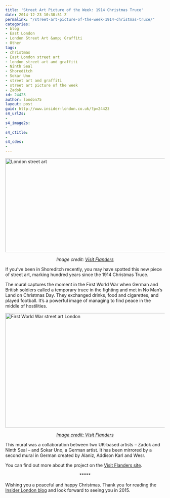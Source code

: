 ```yaml
---
title: 'Street Art Picture of the Week: 1914 Christmas Truce'
date: 2014-12-23 10:30:51 Z
permalink: "/street-art-picture-of-the-week-1914-christmas-truce/"
categories:
- blog
- East London
- London Street Art &amp; Graffiti
- Other
tags:
- christmas
- East London street art
- london street art and graffiti
- Ninth Seal
- Shoreditch
- Sokar Uno
- street art and graffiti
- street art picture of the week
- Zadok
id: 24423
author: london75
layout: post
guid: http://www.insider-london.co.uk/?p=24423
s4_url2s:
- 
s4_image2s:
- 
s4_ctitle:
- 
s4_cdes:
- 
---
```


<img class="aligncenter wp-image-24427 size-full" src="http://www.insider-london.co.uk/wp-content/uploads/2014/12/Flanders_mini.jpg" alt="London street art" width="569" height="297" />

<p style="text-align: center;">
  <em>Image credit: <a href="http://www.visitflanders.co.uk/discover/flanders-fields-/the-christmas-truce-in-flanders-fields/" target="_blank">Visit Flanders</a></em>
</p>

<p style="text-align: left;">
  If you&#8217;ve been in Shoreditch recently, you may have spotted this new piece of street art, marking hundred years since the 1914 Christmas Truce.
</p>

<p style="text-align: left;">
  The mural captures the moment in the First World War when German and British soldiers called a temporary truce in the fighting and met in No Man&#8217;s Land on Christmas Day. They exchanged drinks, food and cigarettes, and played football. It&#8217;s a powerful image of managing to find peace in the middle of hostilities.
</p>

<img class="aligncenter wp-image-24428 size-full" src="http://www.insider-london.co.uk/wp-content/uploads/2014/12/First-World-War-street-art-London.jpg" alt="First World War street art London" width="569" height="362" />

<p style="text-align: center;">
  <em><a href="http://www.visitflanders.co.uk/discover/flanders-fields-/the-christmas-truce-in-flanders-fields/" target="_blank">Image credit: Visit Flanders</a></em>
</p>

This mural was a collaboration between two UK-based artists &#8211; Zadok and Ninth Seal &#8211; and Sokar Uno, a German artist. It has been mirrored by a second mural in German created by Alaniz, Addison Karl and Wesr.

You can find out more about the project on the <a href="http://www.visitflanders.co.uk/discover/flanders-fields-/the-christmas-truce-in-flanders-fields/" target="_blank">Visit Flanders site</a>.

<p style="text-align: center;">
  *****
</p>

Wishing you a peaceful and happy Christmas. Thank you for reading the <a href="http://www.insider-london.co.uk/blog/" target="_blank">Insider London blog</a> and look forward to seeing you in 2015.